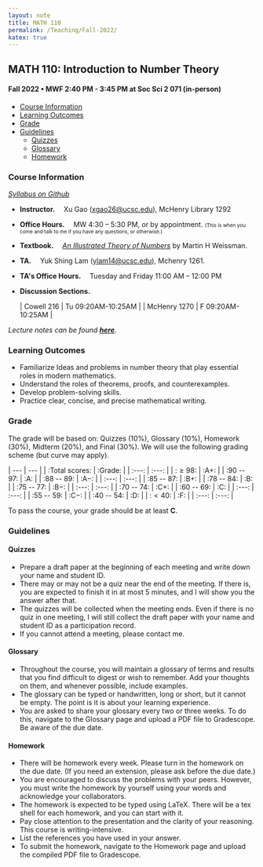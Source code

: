 ```yaml
---
layout: note
title: MATH 110
permalink: /Teaching/Fall-2022/
katex: true
---
```


## MATH 110: Introduction to Number Theory<!-- omit from toc --> 

#### Fall 2022 • MWF 2:40 PM - 3:45 PM at Soc Sci 2 071 (in-person)<!-- omit from toc --> 


- [Course Information](#course-information)
- [Learning Outcomes](#learning-outcomes)
- [Grade](#grade)
- [Guidelines](#guidelines)
	- [Quizzes](#quizzes)
	- [Glossary](#glossary)
	- [Homework](#homework)



### Course Information
[*Syllabus on Github*](https://github.com/GauSyu/MathTeachingMaterials/blob/main/Fall%202022%20MATH%20110%20UCSC/Syllabus.pdf)

  - **Instructor.**&emsp; Xu Gao (<xgao26@ucsc.edu>), McHenry Library 1292

  - **Office Hours.**&emsp; MW 4:30 – 5:30 PM, or by appointment. <font size="1">(This is when you come and talk to me if you have any questions, or otherwise.)</font> 

  - **Textbook.**&emsp; [*An Illustrated Theory of Numbers*](http://illustratedtheoryofnumbers.com/) by Martin H Weissman.

  - **TA.**&emsp; Yuk Shing Lam (<ylam14@ucsc.edu>), Mchenry 1261. 

  - **TA's Office Hours.**&emsp; Tuesday and Friday 11:00 AM – 12:00 PM

  - **Discussion Sections.**

    | Cowell 216 | Tu 09:20AM-10:25AM |
    | McHenry 1270 | F 09:20AM-10:25AM |


*Lecture notes can be found [**here**](https://github.com/GauSyu/MathTeachingMaterials/tree/main/Fall%202022%20MATH%20110%20UCSC/Lecture%20Notes).*

### Learning Outcomes
  - Familiarize Ideas and problems in number theory that play essential roles in modern mathematics.
  - Understand the roles of theorems, proofs, and counterexamples. 
  - Develop problem-solving skills.
  - Practice clear, concise, and precise mathematical writing.


### Grade
The grade will be based on: Quizzes (10%), Glossary
(10%), Homework (30%), Midterm (20%), and Final (30%). 
We will use the following grading scheme (but curve may apply).

| --- | --- |
| :Total scores: | :Grade: |
| :---: | :---: |
| :$\geqslant 98$: | :A$+$: |
| :$90$ -- $97$: | :A: |
| :$88$ -- $89$: | :A$-$: |
| :---: | :---: |
| :$85$ -- $87$: | :B$+$: |
| :$78$ -- $84$: | :B: |
| :$75$ -- $77$: | :B$-$: |
| :---: | :---: |
| :$70$ -- $74$: | :C$+$: |
| :$60$ -- $69$: | :C: |
| :---: | :---: |
| :$55$ -- $59$: | :C$-$: |
| :$40$ -- $54$: | :D: |
| :$< 40$: | :F: |
| :---: | :---: |


To pass the course, your grade should be at least **C**.



### Guidelines
#### Quizzes
- Prepare a draft paper at the beginning of each meeting and write down your name and student ID.
- There may or may not be a quiz near the end of the meeting. If there is, you are expected to finish it in at most 5 minutes, and I will show you the answer after that.
- The quizzes will be collected when the meeting ends. Even if there is no quiz in one meeting, I will still collect the draft paper with your name and student ID as a participation record. 
- If you cannot attend a meeting, please contact me. 

#### Glossary
- Throughout the course, you will maintain a glossary of terms and results that you find difficult to digest or wish to remember. Add your thoughts on them, and whenever possible, include examples.
- The glossary can be typed or handwritten, long or short, but it cannot be empty. The point is it is about your learning experience. 
- You are asked to share your glossary every two or three weeks. To do this, navigate to the Glossary page and upload a PDF file to Gradescope. Be aware of the due date.

#### Homework
- There will be homework every week. Please turn in the homework on the due date. (If you need an extension, please ask before the due date.)
- You are encouraged to discuss the problems with your peers. However, you must write the homework by yourself using your words and acknowledge your collaborators.
- The homework is expected to be typed using LaTeX. There will be a tex shell for each homework, and you can start with it.
- Pay close attention to the presentation and the clarity of your reasoning. This course is writing-intensive.
- List the references you have used in your answer.
- To submit the homework, navigate to the Homework page and upload the compiled PDF file to Gradescope.